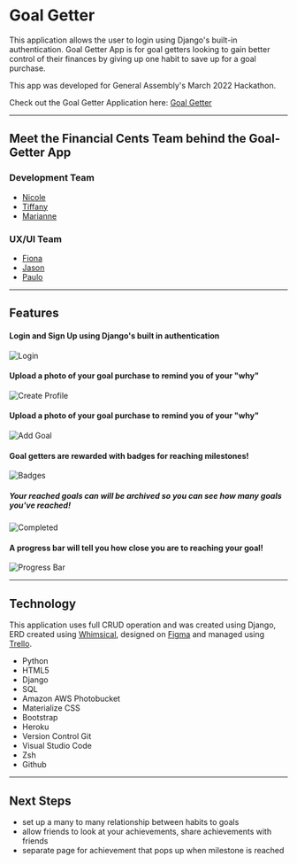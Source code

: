 # Goal Getter
 This application allows the user to login using Django's built-in authentication. Goal Getter App is for goal getters looking to gain better control of their finances by giving up one habit to save up for a goal purchase. 

 This app was developed for General Assembly's March 2022 Hackathon.

Check out the Goal Getter Application here: [Goal Getter](https://goal-getter-hackathon.herokuapp.com/)

***

## Meet the Financial Cents Team behind the Goal-Getter App

### Development Team
- [Nicole](https://www.linkedin.com/in/nlimtung/)  
- [Tiffany](https://www.linkedin.com/in/tiffany-lam-8b101724/)  
- [Marianne](https://www.linkedin.com/in/marianne-salamanca-badilla/) 

### UX/UI Team
- [Fiona](https://www.linkedin.com/in/fionambean/)  
- [Jason](https://www.linkedin.com/in/jason-lindop-03979a21b/)  
- [Paulo](https://www.linkedin.com/in/paulosaromo/) 

***

## Features
#### Login and Sign Up using Django's built in authentication
![Login](login.png)

#### Upload a photo of your goal purchase to remind you of your "why"
![Create Profile](makeprofile.png)

#### Upload a photo of your goal purchase to remind you of your "why"
![Add Goal](addgoal.png)

#### Goal getters are rewarded with badges for reaching milestones!
![Badges](badges.png)

##### Your reached goals can will be archived so you can see how many goals you've reached!
![Completed](completedachievements.png)

#### A progress bar will tell you how close you are to reaching your goal!
![Progress Bar](progressbar.png)

***

## Technology
This application uses full CRUD operation and was created using Django, ERD created using [Whimsical](https://whimsical.com/purchase-countdown-app-Cvv5KYaXRNmy5zhKt7qs9M), designed on [Figma](https://www.figma.com/file/yHzlRTXJTOvmSzX5ftiS6I/purchase-countdown?node-id=0%3A1) and managed using [Trello](https://trello.com/invite/b/YjXjSguZ/64ee95082871895b7b90ad9902288f19/purchase-countdown).

- Python
- HTML5
- Django  
- SQL
- Amazon AWS Photobucket
- Materialize CSS
- Bootstrap
- Heroku
- Version Control Git
- Visual Studio Code
- Zsh
- Github

***

## Next Steps 

- set up a many to many relationship between habits to goals 
- allow friends to look at your achievements, share achievements with friends
- separate page for achievement that pops up when milestone is reached